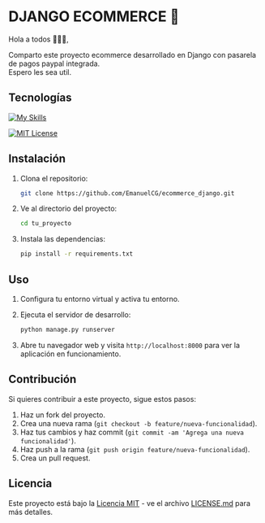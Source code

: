 # DJANGO ECOMMERCE 🚀

Hola a todos 👨🏻‍💻, 

Comparto este proyecto ecommerce desarrollado en Django con pasarela de pagos paypal integrada. <br>
Espero les sea util.

## Tecnologías

[![My Skills](https://skillicons.dev/icons?i=python,django,bootstrap,html,css,js,jquery,postgres,paypal)](https://skillicons.dev)






[![MIT License](https://img.shields.io/badge/License-MIT-green.svg)](https://choosealicense.com/licenses/mit/)

## Instalación

1. Clona el repositorio:

    ```bash
    git clone https://github.com/EmanuelCG/ecommerce_django.git
    ```

2. Ve al directorio del proyecto:

    ```bash
    cd tu_proyecto
    ```

3. Instala las dependencias:

    ```bash
    pip install -r requirements.txt
    ```

## Uso

1. Configura tu entorno virtual y activa tu entorno.
2. Ejecuta el servidor de desarrollo:

    ```bash
    python manage.py runserver
    ```

3. Abre tu navegador web y visita `http://localhost:8000` para ver la aplicación en funcionamiento.

## Contribución

Si quieres contribuir a este proyecto, sigue estos pasos:

1. Haz un fork del proyecto.
2. Crea una nueva rama (`git checkout -b feature/nueva-funcionalidad`).
3. Haz tus cambios y haz commit (`git commit -am 'Agrega una nueva funcionalidad'`).
4. Haz push a la rama (`git push origin feature/nueva-funcionalidad`).
5. Crea un pull request.

## Licencia

Este proyecto está bajo la [Licencia MIT](LICENSE.md) - ve el archivo [LICENSE.md](LICENSE.md) para más detalles.
